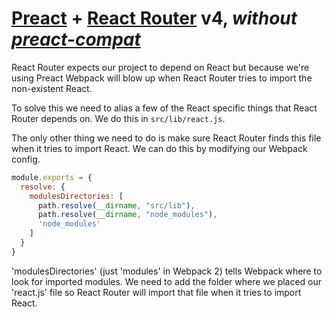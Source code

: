 # [Preact] + [React Router] v4, _without [preact-compat]_

React Router expects our project to depend on React but because we're using Preact Webpack will blow up when React Router tries to import the non-existent React.

To solve this we need to alias a few of the React specific things that React Router depends on. We do this in `src/lib/react.js`.

The only other thing we need to do is make sure React Router finds this file when it tries to import React. We can do this by modifying our Webpack config. 

```javascript
module.exports = {
  resolve: {
    modulesDirectories: [
      path.resolve(__dirname, "src/lib"),
      path.resolve(__dirname, "node_modules"),
      'node_modules'
    ]
  }
}
```

'modulesDirectories' (just 'modules' in Webpack 2) tells Webpack where to look for imported modules. We need to add the folder where we placed our 'react.js' file so React Router will import that file when it tries to import React.


[Preact]: https://github.com/developit/preact
[preact-compat]: https://github.com/developit/preact-compat
[React Router]: https://github.com/reacttraining/react-router
